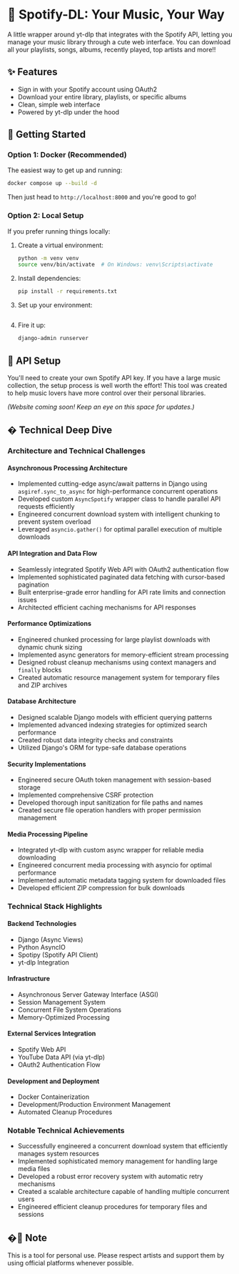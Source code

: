 # 🎵 Spotify-DL: Your Music, Your Way

A little wrapper around yt-dlp that integrates with the Spotify API, letting you manage your music library through a cute web interface. You can download all your playlists, songs, albums, recently played, top artists and more!!

## ✨ Features

- Sign in with your Spotify account using OAuth2
- Download your entire library, playlists, or specific albums
- Clean, simple web interface
- Powered by yt-dlp under the hood

## 🚀 Getting Started

### Option 1: Docker (Recommended)

The easiest way to get up and running:

```bash
docker compose up --build -d
```

Then just head to `http://localhost:8000` and you're good to go!

### Option 2: Local Setup

If you prefer running things locally:

1. Create a virtual environment:
   ```bash
   python -m venv venv
   source venv/bin/activate  # On Windows: venv\Scripts\activate
   ```

2. Install dependencies:
   ```bash
   pip install -r requirements.txt
   ```
3. Set up your environment:
   ```python IMPORTANTSETUP.py
   ```
4. Fire it up:
   ```bash
   django-admin runserver
   ```

## 🔑 API Setup

You'll need to create your own Spotify API key. If you have a large music collection, the setup process is well worth the effort! This tool was created to help music lovers have more control over their personal libraries.

*(Website coming soon! Keep an eye on this space for updates.)*



## � Technical Deep Dive

### Architecture and Technical Challenges

#### Asynchronous Processing Architecture
- Implemented cutting-edge async/await patterns in Django using `asgiref.sync_to_async` for high-performance concurrent operations
- Developed custom `AsyncSpotify` wrapper class to handle parallel API requests efficiently
- Engineered concurrent download system with intelligent chunking to prevent system overload
- Leveraged `asyncio.gather()` for optimal parallel execution of multiple downloads

#### API Integration and Data Flow
- Seamlessly integrated Spotify Web API with OAuth2 authentication flow
- Implemented sophisticated paginated data fetching with cursor-based pagination
- Built enterprise-grade error handling for API rate limits and connection issues
- Architected efficient caching mechanisms for API responses

#### Performance Optimizations
- Engineered chunked processing for large playlist downloads with dynamic chunk sizing
- Implemented async generators for memory-efficient stream processing
- Designed robust cleanup mechanisms using context managers and `finally` blocks
- Created automatic resource management system for temporary files and ZIP archives

#### Database Architecture
- Designed scalable Django models with efficient querying patterns
- Implemented advanced indexing strategies for optimized search performance
- Created robust data integrity checks and constraints
- Utilized Django's ORM for type-safe database operations

#### Security Implementations
- Engineered secure OAuth token management with session-based storage
- Implemented comprehensive CSRF protection
- Developed thorough input sanitization for file paths and names
- Created secure file operation handlers with proper permission management

#### Media Processing Pipeline
- Integrated yt-dlp with custom async wrapper for reliable media downloading
- Engineered concurrent media processing with asyncio for optimal performance
- Implemented automatic metadata tagging system for downloaded files
- Developed efficient ZIP compression for bulk downloads

### Technical Stack Highlights

#### Backend Technologies
- Django (Async Views)
- Python AsyncIO
- Spotipy (Spotify API Client)
- yt-dlp Integration

#### Infrastructure
- Asynchronous Server Gateway Interface (ASGI)
- Session Management System
- Concurrent File System Operations
- Memory-Optimized Processing

#### External Services Integration
- Spotify Web API
- YouTube Data API (via yt-dlp)
- OAuth2 Authentication Flow

#### Development and Deployment
- Docker Containerization
- Development/Production Environment Management
- Automated Cleanup Procedures

### Notable Technical Achievements
- Successfully engineered a concurrent download system that efficiently manages system resources
- Implemented sophisticated memory management for handling large media files
- Developed a robust error recovery system with automatic retry mechanisms
- Created a scalable architecture capable of handling multiple concurrent users
- Engineered efficient cleanup procedures for temporary files and sessions

## �📝 Note

This is a tool for personal use. Please respect artists and support them by using official platforms whenever possible.

